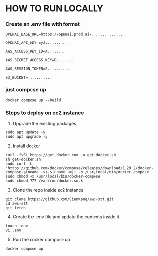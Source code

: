 # HOW TO RUN LOCALLY


### Create an .env file with format
```
OPENAI_BASE_URL=https://openai.prod.ai-..............

OPENAI_API_KEY=eyJ..........

AWS_ACCESS_KEY_ID=A........

AWS_SECRET_ACCESS_KEY=D........

AWS_SESSION_TOKEN=F..........

S3_BUCKET=...........
```


### just compose up 
```
docker compose up --build
```


### Steps to deploy on ec2 instance

1. Upgrade the existing packages
```
sudo apt update -y
sudo apt upgrade -y
```

2. Install docker

```
curl -fsSL https://get.docker.com -o get-docker.sh
sh get-docker.sh
sudo curl -L "https://github.com/docker/compose/releases/download/1.29.2/docker-compose-$(uname -s)-$(uname -m)" -o /usr/local/bin/docker-compose
sudo chmod +x /usr/local/bin/docker-compose
sudo chmod 777 /var/run/docker.sock
```

3. Clone the repo inside ec2 instance
```
git clone https://github.com/CienKang/aws-stt.git
cd aws-stt
git fetch
``` 

4. Create the .env file and update the contents inside it.
```
touch .env
vi .env
```

5. Run the docker compose up
```
docker compose up
```
